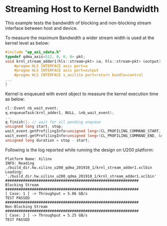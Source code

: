 Streaming Host to Kernel Bandwidth 
=========================

This example tests the bandwidth of blocking and non-blocking stream interface between host and device. 

To measure the maximum Bandwidth a wider stream width is used at the kernel level as below:

```c++
#include "ap_axi_sdata.h"
typedef qdma_axis<512, 0, 0, 0> pkt;
void krnl_stream_adder1(hls::stream<pkt> &a, hls::stream<pkt> &output) {
    #pragma HLS INTERFACE axis port=a
    #pragma HLS INTERFACE axis port=output
    #pragma HLS INTERFACE s_axilite port=return bundle=control
...
}
```

Kernel is enqueued with event object to measure the kernel execution time as below:
```c++
cl::Event nb_wait_event;
q.enqueueTask(krnl_adder1, NULL, &nb_wait_event);
...
q.finish(); // wait for all pending enqueue
unsigned long start, stop;
wait_event.getProfilingInfo<unsigned long>(CL_PROFILING_COMMAND_START, &start));
wait_event.getProfilingInfo<unsigned long>(CL_PROFILING_COMMAND_END, &stop));
unsigned long duration = stop - start;
```

Following is the log reported while running the design on U200 platform:
```
Platform Name: Xilinx
INFO: Reading ./build_dir.hw.xilinx_u200_qdma_201910_1/krnl_stream_adder1.xclbin
Loading: './build_dir.hw.xilinx_u200_qdma_201910_1/krnl_stream_adder1.xclbin'
############################################################
Blocking Stream
############################################################
[ Case: 1 ] -> Throughput = 5.06 GB/s
TEST PASSED
############################################################
Non-Blocking Stream
############################################################
[ Case: 2 ] -> Throughput = 5.25 GB/s
TEST PASSED
```
